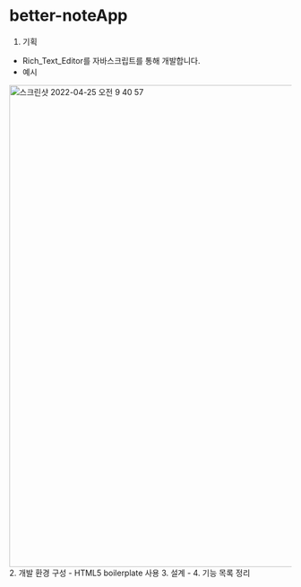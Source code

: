# better-noteApp
1. 기획
  - Rich_Text_Editor를 자바스크립트를 통해 개발합니다. 
  - 예시
   <img width="859" alt="스크린샷 2022-04-25 오전 9 40 57" src="https://user-images.githubusercontent.com/26559739/165003825-0048a1fe-44ba-4796-8d6b-4877046dedde.png">
2. 개발 환경 구성
  - HTML5 boilerplate 사용
3. 설계
  - 
4. 기능 목록 정리
